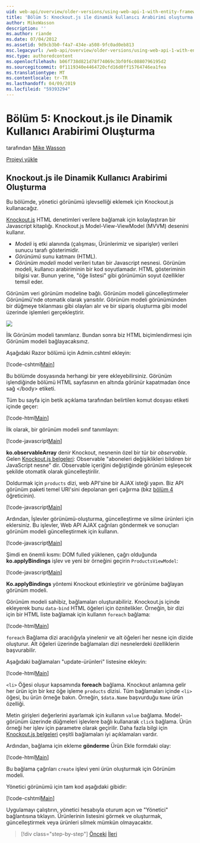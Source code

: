 ```yaml
---
uid: web-api/overview/older-versions/using-web-api-1-with-entity-framework-5/using-web-api-with-entity-framework-part-5
title: 'Bölüm 5: Knockout.js ile dinamik kullanıcı Arabirimi oluşturma | Microsoft Docs'
author: MikeWasson
description: ''
ms.author: riande
ms.date: 07/04/2012
ms.assetid: 9d9cb3b0-f4a7-434e-a508-9fc0ad0eb813
msc.legacyurl: /web-api/overview/older-versions/using-web-api-1-with-entity-framework-5/using-web-api-with-entity-framework-part-5
msc.type: authoredcontent
ms.openlocfilehash: b06f738d821d78f74069c3bf0f6c0880796195d2
ms.sourcegitcommit: 0f1119340e4464720cfd16d0ff15764746ea1fea
ms.translationtype: MT
ms.contentlocale: tr-TR
ms.lasthandoff: 04/09/2019
ms.locfileid: "59393294"
---
```

# <a name="part-5-creating-a-dynamic-ui-with-knockoutjs"></a>Bölüm 5: Knockout.js ile Dinamik Kullanıcı Arabirimi Oluşturma

tarafından [Mike Wasson](https://github.com/MikeWasson)

[Projeyi yükle](http://code.msdn.microsoft.com/ASP-NET-Web-API-with-afa30545)

## <a name="creating-a-dynamic-ui-with-knockoutjs"></a>Knockout.js ile Dinamik Kullanıcı Arabirimi Oluşturma

Bu bölümde, yönetici görünümü işlevselliği eklemek için Knockout.js kullanacağız.

[Knockout.js](http://knockoutjs.com/) HTML denetimleri verilere bağlamak için kolaylaştıran bir Javascript kitaplığı. Knockout.js Model-View-ViewModel (MVVM) desenini kullanır.

- *Modeli* iş etki alanında (çalışması, Ürünlerimiz ve siparişler) verileri sunucu tarafı gösterimidir.
- *Görünümü* sunu katmanı (HTML).
- *Görünüm modeli* model verileri tutan bir Javascript nesnesi. Görünüm modeli, kullanıcı arabiriminin bir kod soyutlamadır. HTML gösteriminin bilgisi var. Bunun yerine, "öğe listesi" gibi görünümün soyut özellikler temsil eder.

Görünüm veri görünüm modeline bağlı. Görünüm modeli güncelleştirmeler Görünümü'nde otomatik olarak yansıtılır. Görünüm modeli görünümünden bir düğmeye tıklanması gibi olayları alır ve bir sipariş oluşturma gibi model üzerinde işlemleri gerçekleştirir.

![](using-web-api-with-entity-framework-part-5/_static/image1.png)

İlk Görünüm modeli tanımlarız. Bundan sonra biz HTML biçimlendirmesi için Görünüm modeli bağlayacaksınız.

Aşağıdaki Razor bölümü için Admin.cshtml ekleyin:

[!code-cshtml[Main](using-web-api-with-entity-framework-part-5/samples/sample1.cshtml)]

Bu bölümde dosyasında herhangi bir yere ekleyebilirsiniz. Görünüm işlendiğinde bölümü HTML sayfasının en altında görünür kapatmadan önce sağ &lt;/body&gt; etiketi.

Tüm bu sayfa için betik açıklama tarafından belirtilen komut dosyası etiketi içinde geçer:

[!code-html[Main](using-web-api-with-entity-framework-part-5/samples/sample2.html)]

İlk olarak, bir görünüm modeli sınıf tanımlayın:

[!code-javascript[Main](using-web-api-with-entity-framework-part-5/samples/sample3.js)]

**ko.observableArray** denir Knockout, nesnenin özel bir tür bir *observable*. Gelen [Knockout.js belgeleri](http://knockoutjs.com/documentation/observables.html): Observable "aboneleri değişiklikleri bildiren bir JavaScript nesne" dir. Observable içeriğini değiştiğinde görünüm eşleşecek şekilde otomatik olarak güncelleştirilir.

Doldurmak için `products` dizi, web API'sine bir AJAX isteği yapın. Biz API görünüm paketi temel URI'sini depolanan geri çağırma (bkz [bölüm 4](using-web-api-with-entity-framework-part-4.md) öğreticinin).

[!code-javascript[Main](using-web-api-with-entity-framework-part-5/samples/sample4.js?highlight=5)]

Ardından, İşlevler görünümü-oluşturma, güncelleştirme ve silme ürünleri için eklersiniz. Bu işlevler, Web API AJAX çağrıları göndermek ve sonuçları görünüm modeli güncelleştirmek için kullanın.

[!code-javascript[Main](using-web-api-with-entity-framework-part-5/samples/sample5.js?highlight=7)]

Şimdi en önemli kısmı: DOM fulled yüklenen, çağrı olduğunda **ko.applyBindings** işlev ve yeni bir örneğini geçirin `ProductsViewModel`:

[!code-javascript[Main](using-web-api-with-entity-framework-part-5/samples/sample6.js)]

**Ko.applyBindings** yöntemi Knockout etkinleştirir ve görünüme bağlayan görünüm modeli.

Görünüm modeli sahibiz, bağlamaları oluşturabiliriz. Knockout.js içinde ekleyerek bunu `data-bind` HTML öğeleri için öznitelikler. Örneğin, bir dizi için bir HTML liste bağlamak için kullanın `foreach` bağlama:

[!code-html[Main](using-web-api-with-entity-framework-part-5/samples/sample7.html?highlight=1)]

`foreach` Bağlama dizi aracılığıyla yinelenir ve alt öğeleri her nesne için dizide oluşturur. Alt öğeleri üzerinde bağlamaları dizi nesnelerdeki özelliklerin başvurabilir.

Aşağıdaki bağlamaları "update-ürünleri" listesine ekleyin:

[!code-html[Main](using-web-api-with-entity-framework-part-5/samples/sample8.html)]

`<li>` Öğesi oluşur kapsamında **foreach** bağlama. Knockout anlamına gelir her ürün için bir kez öğe işleme `products` dizisi. Tüm bağlamaları içinde `<li>` öğesi, bu ürün örneğe bakın. Örneğin, `$data.Name` başvurduğu `Name` ürün özelliği.

Metin girişleri değerlerini ayarlamak için kullanın `value` bağlama. Model-görünüm üzerinde düğmeleri işlevlere bağlı kullanarak `click` bağlama. Ürün örneği her işlev için parametre olarak geçirilir. Daha fazla bilgi için [Knockout.js belgeleri](http://knockoutjs.com/documentation/observables.html) çeşitli bağlamaları iyi açıklamaları vardır.

Ardından, bağlama için ekleme **gönderme** Ürün Ekle formdaki olay:

[!code-html[Main](using-web-api-with-entity-framework-part-5/samples/sample9.html)]

Bu bağlama çağrıları `create` işlevi yeni ürün oluşturmak için Görünüm modeli.

Yönetici görünümü için tam kod aşağıdaki gibidir:

[!code-cshtml[Main](using-web-api-with-entity-framework-part-5/samples/sample10.cshtml)]

Uygulamayı çalıştırın, yönetici hesabıyla oturum açın ve "Yönetici" bağlantısına tıklayın. Ürünlerinin listesini görmek ve oluşturmak, güncelleştirmek veya ürünleri silmek mümkün olmayacaktır.

> [!div class="step-by-step"]
> [Önceki](using-web-api-with-entity-framework-part-4.md)
> [İleri](using-web-api-with-entity-framework-part-6.md)
